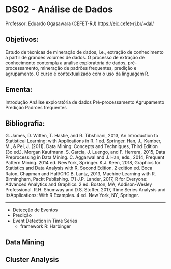 # DS02 - Análise de Dados

Professor: Eduardo Ogasawara (CEFET-RJ)
https://eic.cefet-rj.br/~dal/


## Objetivos: 
Estudo de técnicas de mineração de dados, i.e., extração de conhecimento a partir de grandes volumes de dados. O processo de extração de conhecimento contempla a análise exploratória de dados, pré-processamento, mineração de padrões frequentes, predição e agrupamento. O curso é contextualizado com o uso da linguagem R.

## Ementa:
Introdução
Análise exploratória de dados
Pré-processamento
Agrupamento
Predição
Padrões frequentes

## Bibliografia:
G. James, D. Witten, T. Hastie, and R. Tibshirani, 2013, An Introduction to Statistical Learning: with Applications in R. 1 ed. Springer.
Han, J., Kamber, M., & Pei, J. (2011). Data Mining: Concepts and Techniques, Third Edition (3o ed.). Morgan Kaufmann.
S. García, J. Luengo, and F. Herrera, 2015, Data Preprocessing in Data Mining.
C. Aggarwal and J. Han, eds., 2014, Frequent Pattern Mining. 2014 ed. NewYork, Springer.
K.J. Keen, 2018, Graphics for Statistics and Data Analysis with R, Second Edition. 2 edition ed. Boca Raton, Chapman and Hall/CRC
B. Lantz, 2013, Machine Learning with R. Birmingham, Packt Publishing. [7] J.P. Lander, 2017, R for Everyone: Advanced Analytics and Graphics. 2 ed. Boston, MA, Addison-Wesley Professional.
R.H. Shumway and D.S. Stoffer, 2017, Time Series Analysis and ItsApplications: With R Examples. 4 ed. New York, NY, Springer.

---


- Detecção de Eventos
- Predição
- Event Detection in Time Series
  - framework R: Harbinger

## Data Mining


## Cluster Analysis
